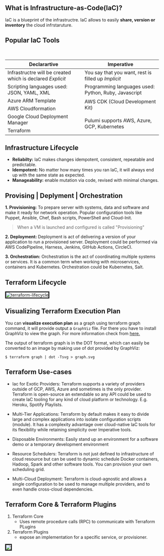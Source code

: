 ## What is Infrastructure-as-Code(IaC)?
IaC is a blueprint of the infrastructre.
IaC allows to easily <b>share, version or inventory</b> the cloud infrstaruture.


## Popular IaC Tools

<br>

<table>
    <thead>
        <tr>
            <th>Declarartive</th>
            <th>Imperative</th>
        </tr>
    </thead>
    <tbody>
        <tr>
            <td>Infrastructre will be created which is declared <i>Explicit</i></td>
            <td>You say that you want, rest is filled up <i>Implicit</i></td>
        </tr>
        <tr>
            <td>Scripting languages used: JSON, YAML, XML</td>
            <td>Programming languages used: Python, Ruby, Javascript</td>
        </tr>
        <tr>
            <td>Azure ARM Template</td>
            <td rowspan=2>AWS CDK (Cloud Development Kit)</td>
        </tr>
        <tr>
            <td>AWS Cloudformation</td>
        </tr>
        <tr>
            <td>Google Cloud Deployment Manager</td>
           <td rowspan=2>Pulumi supports AWS, Azure, GCP, Kubernetes</td>
        </tr>
        <tr>
            <td>Terraform</td>
        </tr>
    </tbody>
</table>

## Infrastructure Lifecycle
* **Reliabilty:** IaC makes changes idempotent, consistent, repeatable and predictable.
* **Idempotent:** No matter how many times you ran IaC, it will always end up with the same state as expected.
* **Manageability:** enable mutation via code, revised with minimal changes.

## Provising | Deplyment | Orchestration
**1. Provisioning:** To prepare server with systems, data and software and make it ready for network operation. Popular configuration tools like Puppet, Ansible, Chef, Bash scripts, PowerShell and Cloud-Init.
> When a VM is launched and configured is called "Provisioning"

**2. Deployment:** Deployment is act of delivering a version of your application to run a provisioned server. Deployment could be performed via AWS CodePipeline, Harness, Jenkins, GitHub Actions, CircleCI.
    
**3. Orchestration:** Orchestration is the act of coordinating multiple systems or services. It is a common term when working with microservices, containers and Kubernetes. Orchestration could be Kubernetes, Salt.

## Terraform Lifecycle

<img src="https://i.ibb.co/NVXC3r0/terraform-lifecycle.png" alt="terraform-lifecycle" border="3">


## Visualizing Terraform Execution Plan
You can **visualize execution plan** as a graph using terraform graph command, it will provide output a `GraphViz` file. For there you have to install GraphViz to view the graph. For more information check from [here.](https://developer.hashicorp.com/terraform/cli/commands/graph)

The output of terraform graph is in the DOT format, which can easily be converted to an image by making use of dot provided by GraphViz:

```hcl
$ terraform graph | dot -Tsvg > graph.svg
```


## Terraform Use-cases
* Iac for Exotic Providers: Terraform supports a variety of providers outside of GCP, AWS, Azure and sometimes is the only provider. Terraform is open-source an extendable so any API could be used to create laC tooling for any kind of cloud platform or technology. E.g. Heroku, Spotify Playlists.

* Multi-Tier Applications: Terraform by default makes it easy to divide large and complex applications into isolate configuration scripts (module). It has a complexity advantage over cloud-native laC tools for its flexibility while retaining simplicity over Imperative tools.

* Disposable Environments: Easily stand up an environment for a software demo or a temporary development environment

* Resource Schedulers: Terraform is not just defined to infrastructure of cloud resource but can be used to dynamic schedule Docker containers, Hadoop, Spark and other software tools. You can provision your own scheduling grid.

* Multi-Cloud Deployment: Terraform is cloud-agnostic and allows a single configuration to be used to manage multiple providers, and to even handle cross-cloud dependencies.

## Terraform Core & Terraform Plugins
1. Terraform Core
    * Uses remote procedure calls (RPC) to communicate with Terraform PLugins
2. Terraform Plugins
    * expose an implementation for a specific service, or provisioner.

<img src='https://developer.hashicorp.com/_next/image?url=https%3A%2F%2Fcontent.hashicorp.com%2Fapi%2Fassets%3Fproduct%3Dterraform-docs-common%26version%3Drefs%252Fheads%252Fmain%26asset%3Dwebsite%252Fimg%252Fdocs%252Fterraform-plugin-overview.png%26width%3D4096%26height%3D728&w=3840&q=75' border='3'>
